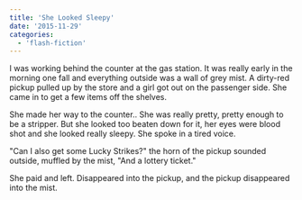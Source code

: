 ```yaml
---
title: 'She Looked Sleepy'
date: '2015-11-29'
categories:
  - 'flash-fiction'
---
```


I was working behind the counter at the gas station. It was really early in the
morning one fall and everything outside was a wall of grey mist. A dirty-red
pickup pulled up by the store and a girl got out on the passenger side. She came
in to get a few items off the shelves.

<!-- truncate -->

She made her way to the counter.. She was really pretty, pretty enough to be a
stripper. But she looked too beaten down for it, her eyes were blood shot and
she looked really sleepy. She spoke in a tired voice.

"Can I also get some Lucky Strikes?" the horn of the pickup sounded outside,
muffled by the mist, "And a lottery ticket."

She paid and left. Disappeared into the pickup, and the pickup disappeared into
the mist.
